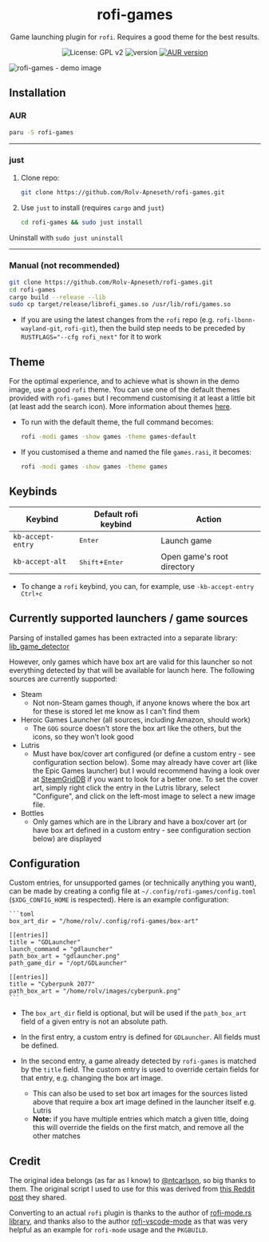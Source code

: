 <h1 align="center">rofi-games</h1>

<p align="center">Game launching plugin for <code>rofi</code>. Requires a good theme for the best results.</p>

<p align="center">
  <img src="https://img.shields.io/badge/License-GPL_v2-green.svg" alt="License: GPL v2" />
  <img src="https://img.shields.io/github/v/tag/rolv-apneseth/rofi-games?label=version&color=blueviolet" alt="version" />
  <a href="https://aur.archlinux.org/packages/rofi-games"><img src="https://img.shields.io/aur/version/rofi-games" alt="AUR version" /></a>
</p>

![rofi-games - demo image](https://github.com/Rolv-Apneseth/rofi-games/assets/69486699/62b89187-c94d-464f-a942-2e66385db5e0)

## Installation

### AUR

```bash
paru -S rofi-games
```

---

### just

1. Clone repo:

    ```bash
    git clone https://github.com/Rolv-Apneseth/rofi-games.git
    ```

2. Use `just` to install (requires `cargo` and `just`)

    ```bash
    cd rofi-games && sudo just install
    ```

Uninstall with `sudo just uninstall`

---

### Manual (not recommended)

```bash
git clone https://github.com/Rolv-Apneseth/rofi-games.git
cd rofi-games
cargo build --release --lib
sudo cp target/release/librofi_games.so /usr/lib/rofi/games.so
```

- If you are using the latest changes from the `rofi` repo (e.g. `rofi-lbonn-wayland-git`, `rofi-git`), then the build step needs to be preceded by `RUSTFLAGS="--cfg rofi_next"` for it to work

## Theme

For the optimal experience, and to achieve what is shown in the demo image, use a good `rofi` theme. You can use one of the default themes provided with `rofi-games` but I recommend customising it at least a little bit (at least add the search icon). More information about themes [here](./themes/).

- To run with the default theme, the full command becomes:

    ```bash
    rofi -modi games -show games -theme games-default
    ```

- If you customised a theme and named the file `games.rasi`, it becomes:

    ```bash
    rofi -modi games -show games -theme games
    ```

## Keybinds

| Keybind           | Default rofi keybind              | Action                     |
|-------------------|-----------------------------------|----------------------------|
| `kb-accept-entry` | <kbd>Enter</kbd>                  | Launch game                |
| `kb-accept-alt`   | <kbd>Shift</kbd>+<kbd>Enter</kbd> | Open game's root directory |

- To change a `rofi` keybind, you can, for example, use `-kb-accept-entry Ctrl+c`

## Currently supported launchers / game sources

Parsing of installed games has been extracted into a separate library: [lib_game_detector](https://github.com/Rolv-Apneseth/lib_game_detector)

However, only games which have box art are valid for this launcher so not everything detected by that will be available for launch here. The following sources are currently supported:

- Steam
  - Not non-Steam games though, if anyone knows where the box art for these is stored let me know as I can't find them
- Heroic Games Launcher (all sources, including Amazon, should work)
  - The `GOG` source doesn't store the box art like the others, but the icons, so they won't look good
- Lutris
  - Must have box/cover art configured (or define a custom entry - see configuration section below). Some may already have cover art (like the Epic Games launcher) but I would recommend having a look over at [SteamGridDB](https://www.steamgriddb.com/grids) if you want to look for a better one. To set the cover art, simply right click the entry in the Lutris library, select "Configure", and click on the left-most image to select a new image file.
- Bottles
  - Only games which are in the Library and have a box/cover art (or have box art defined in a custom entry - see configuration section below) are displayed

## Configuration

Custom entries, for unsupported games (or technically anything you want), can be made by creating a config file at `~/.config/rofi-games/config.toml` (`$XDG_CONFIG_HOME` is respected). Here is an example configuration:

    ```toml
    box_art_dir = "/home/rolv/.config/rofi-games/box-art"

    [[entries]]
    title = "GDLauncher"
    launch_command = "gdlauncher"
    path_box_art = "gdlauncher.png"
    path_game_dir = "/opt/GDLauncher"

    [[entries]]
    title = "Cyberpunk 2077"
    path_box_art = "/home/rolv/images/cyberpunk.png"
    ```

- The `box_art_dir` field is optional, but will be used if the `path_box_art` field of a given entry is not an absolute path.

- In the first entry, a custom entry is defined for `GDLauncher`. All fields must be defined.

- In the second entry, a game already detected by `rofi-games` is matched by the `title` field. The
  custom entry is used to override certain fields for that entry, e.g. changing the box art image.
  - This can also be used to set box art images for the sources listed above that require a box art
  image defined in the launcher itself e.g. Lutris
  - **Note:** if you have multiple entries which match a given title, doing this will override the fields
      on the first match, and remove all the other matches

## Credit

The original idea belongs (as far as I know) to [@ntcarlson](https://github.com/ntcarlson), so big thanks to them. The original script I used to use for this was derived from [this Reddit post](https://www.reddit.com/r/unixporn/comments/p5b0qv/i3_misusing_rofi_as_a_game_launcher/) they shared.

Converting to an actual `rofi` plugin is thanks to the author of [rofi-mode.rs library](https://github.com/SabrinaJewson/rofi-mode.rs), and thanks also to the author [rofi-vscode-mode](https://github.com/fuljo/rofi-vscode-mode) as that was very helpful as an example for `rofi-mode` usage and the `PKGBUILD`.

